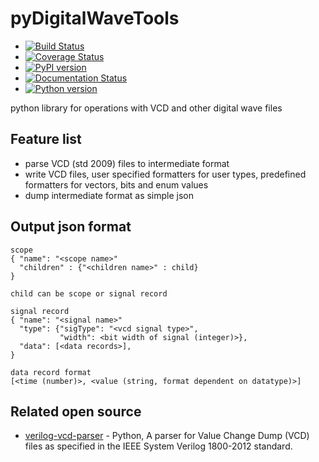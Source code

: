 # pyDigitalWaveTools

- [![Build Status](https://travis-ci.org/Nic30/pyDigitalWaveTools.svg?branch=master)](https://travis-ci.org/Nic30/pyDigitalWaveTools)
- [![Coverage Status](https://coveralls.io/repos/github/Nic30/pyDigitalWaveTools/badge.svg?branch=master)](https://coveralls.io/github/Nic30/pyDigitalWaveTools?branch=master)
- [![PyPI version](https://badge.fury.io/py/pyDigitalWaveTools.svg)](http://badge.fury.io/py/pyDigitalWaveTools) 
- [![Documentation Status](https://readthedocs.org/projects/pyDigitalWaveTools/badge/?version=latest)](http://pyDigitalWaveTools.readthedocs.io/en/latest/?badge=latest)
- [![Python version](https://img.shields.io/pypi/pyversions/pyDigitalWaveTools.svg)](https://img.shields.io/pypi/pyversions/pyDigitalWaveTools.svg)

python library for operations with VCD and other digital wave files

## Feature list

* parse VCD (std 2009) files to intermediate format
* write VCD files, user specified formatters for user types, predefined formatters for vectors, bits and enum values
* dump intermediate format as simple json

## Output json format

```
scope
{ "name": "<scope name>"
  "children" : {"<children name>" : child}
}

child can be scope or signal record

signal record 
{ "name": "<signal name>"
  "type": {"sigType": "<vcd signal type>",
           "width": <bit width of signal (integer)>},
  "data": [<data records>],
}

data record format
[<time (number)>, <value (string, format dependent on datatype)>]
```

## Related open source

* [verilog-vcd-parser](https://github.com/ben-marshall/verilog-vcd-parser) - Python, A parser for Value Change Dump (VCD) files as specified in the IEEE System Verilog 1800-2012 standard.
